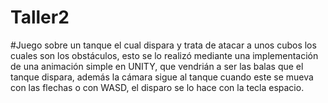 # Taller2
#Juego sobre un tanque el cual dispara y trata de atacar a unos cubos los cuales son los obstáculos, esto se lo realizó mediante una implementación de una animación simple en UNITY, que vendrián a ser las balas que el tanque dispara, además la cámara sigue al tanque cuando este se mueva con las flechas o con WASD, el disparo se lo hace con la tecla espacio.
